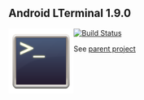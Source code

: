 ## Android LTerminal 1.9.0
<img style="float:left" src="icon.png" />

[![Build Status](https://travis-ci.org/LucidFusionLabs/LTerminal-android.svg?branch=master)](https://travis-ci.org/LucidFusionLabs/LTerminal-android)

See [parent project](https://github.com/LucidFusionLabs/LTerminal)
